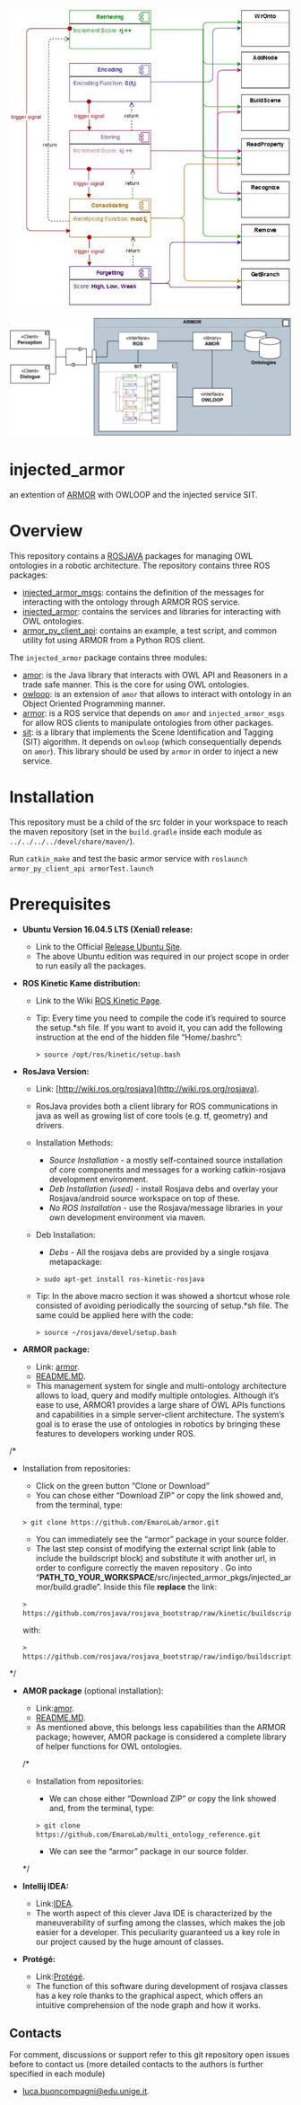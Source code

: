 <p align="center"> 
<img src="https://github.com/JJoeNapoli/injected_armor_pkgs/blob/master/SIT_scheme.jpg">
</p>
<p align="center"> 
<img src="https://github.com/JJoeNapoli/injected_armor_pkgs/blob/master/service_scheme.jpg">
</p>

# injected_armor
an extention of [ARMOR](https://arxiv.org/abs/1706.10151) with OWLOOP and the injected service SIT.

# Overview 

This repository contains a [ROSJAVA](http://wiki.ros.org/rosjava) packages for managing OWL ontologies in a robotic architecture.
The repository contains three ROS packages:
- [injected_armor_msgs](https://github.com/JJoeNapoli/injected_armor_pkgs/tree/master/injected_armor_msgs): contains the definition of the messages for interacting with the ontology through ARMOR ROS service.
- [injected_armor](https://github.com/JJoeNapoli/injected_armor_pkgs/tree/master/injected_armor): contains the services and libraries for interacting with OWL ontologies.
- [armor_py_client_api](https://github.com/JJoeNapoli/injected_armor_pkgs/tree/master/armor_py_client_api): contains an example, a test script, and common utility fot using ARMOR from a Python ROS client. 

The `injected_armor` package contains three modules:
- [amor](https://github.com/JJoeNapoli/injected_armor_pkgs/tree/master/injected_armor/amor): is the Java library that interacts with OWL API and Reasoners in a trade safe manner. This is the core for using OWL ontologies.
- [owloop](https://github.com/JJoeNapoli/injected_armor_pkgs/tree/master/injected_armor/owloop): is an extension of `amor` that allows to interact with ontology in an Object Oriented Programming manner.
- [armor](https://github.com/JJoeNapoli/injected_armor_pkgs/tree/master/injected_armor/armor): is a ROS service that depends on `amor` and `injected_armor_msgs` for allow ROS clients to manipulate ontologies from other packages.
- [sit](https://github.com/JJoeNapoli/injected_armor_pkgs/tree/master/injected_armor/sit): is a library that implements the Scene Identification and Tagging (SIT) algorithm. It depends on `owloop` (which consequentially depends on `amor`). This library should be used by `armor` in order to inject a new service. 


# Installation

This repository must be a child of the src folder in your workspace to reach the maven repository (set in the `build.gradle` inside each module as `../../../../devel/share/maven/`).

Run `catkin_make` and test the basic armor service with
``roslaunch armor_py_client_api armorTest.launch``


# Prerequisites
- **Ubuntu Version 16.04.5 LTS (Xenial) release:**
  - Link to the Official [Release Ubuntu Site](http://releases.ubuntu.com/16.04/).
  - The above Ubuntu edition was required in our project scope in order to run easily all the packages.
- **ROS Kinetic Kame distribution:**
  - Link to the Wiki [ROS Kinetic Page](http://wiki.ros.org/kinetic).
      
  - Tip: Every time you need to compile the code it’s required to source the setup.*sh file. If you want to avoid it, you can add the following instruction at the end of the hidden file “Home/.bashrc”:
      
      ```
      > source /opt/ros/kinetic/setup.bash
      ```
      
- **RosJava Version:**
  - Link: [http://wiki.ros.org/rosjava](http://wiki.ros.org/rosjava).
  - RosJava provides both a client library for ROS communications in java as well as growing list of core tools (e.g. tf, geometry) and drivers.  
  - Installation Methods:
    - *Source Installation* - a mostly self-contained source installation of core components and messages for a working catkin-rosjava development environment.
    - *Deb Installation (used)* - install Rosjava debs and overlay your Rosjava/android source workspace on top of these. 
    - *No ROS Installation* - use the Rosjava/message libraries in your own development environment via maven. 
  - Deb Installation:
    - *Debs* - All the rosjava debs are provided by a single rosjava metapackage: 
    
    ```
    > sudo apt-get install ros-kinetic-rosjava
    ```
    
  - Tip: In the above macro section it was showed a shortcut whose role consisted of avoiding periodically the sourcing of  setup.*sh file. The same could be applied here with the code:
    
    ```
    > source ~/rosjava/devel/setup.bash
    ```
    
- **ARMOR package:**
  - Link: [armor](https://github.com/JJoeNapoli/injected_armor_pkgs/tree/master/injected_armor/armor).
  - [README.MD](https://github.com/JJoeNapoli/injected_armor_pkgs/blob/master/injected_armor/armor/README.MD).
  - This management system for single and multi-ontology architecture allows to load, query and modify multiple ontologies. Although it’s ease to use, ARMOR1 provides a large share of OWL APIs functions and capabilities in a simple server-client architecture. The system’s goal is to erase the use of ontologies in robotics by bringing these features to developers working under ROS.

/*
  - Installation from repositories:
    - Click on the green button “Clone or Download”
    - You can chose either “Download ZIP” or copy the link showed and, from the terminal, type:
    
    ```
    > git clone https://github.com/EmaroLab/armor.git 
    ```
    
    - You can immediately see the “armor” package in your source folder. 
    - The last step consist of modifying the external script link (able to include the buildscript block) and substitute it with another url, in order to configure correctly the maven repository . Go into  “**PATH_TO_YOUR_WORKSPACE**/src/injected_armor_pkgs/injected_armor/build.gradle”.
Inside this file **replace** the link:
    
    ```
    > https://github.com/rosjava/rosjava_bootstrap/raw/kinetic/buildscript.gradle 
    ```
    
    with:
    
    ```
    > https://github.com/rosjava/rosjava_bootstrap/raw/indigo/buildscript.gradle
    ```
  */  
- **AMOR package** (optional installation):
  - Link:[amor](https://github.com/JJoeNapoli/injected_armor_pkgs/blob/master/injected_armor/amor).
  - [README.MD](https://github.com/JJoeNapoli/injected_armor_pkgs/blob/master/injected_armor/amor/README.MD).
  - As mentioned above, this belongs less capabilities than the ARMOR package; however, AMOR package is considered a complete library of helper functions for OWL ontologies.
  
  
  /*
  - Installation from repositories:
    -  We can chose either “Download ZIP” or copy the link showed and, from the terminal, type:
    
    ``` 
    > git clone https://github.com/EmaroLab/multi_ontology_reference.git 
    ```
    
    - We can see the “armor” package in our source folder. 
  
  */
  
    
- **Intellij IDEA:**
  - Link:[IDEA](https://www.jetbrains.com/idea/).
  - The worth aspect of this clever Java IDE is characterized by the maneuverability of surfing among the classes, which makes the job easier for a developer. This peculiarity guaranteed us a key role in our project caused by the huge amount of classes.
    
- **Protégé:**
  - Link:[Protégé](https://protege.stanford.edu/download/protege/4.0/installanywhere/).
  - The function of this software during development of rosjava classes has a key role thanks to the graphical aspect, which offers an intuitive comprehension of the node graph and how it works.  


## Contacts

For comment, discussions or support refer to this git repository open issues before to contact us (more detailed contacts to the authors is further specified in each module)
 - [luca.buoncompagni@edu.unige.it](mailto:luca.buoncompagni@edu.unige.it).


